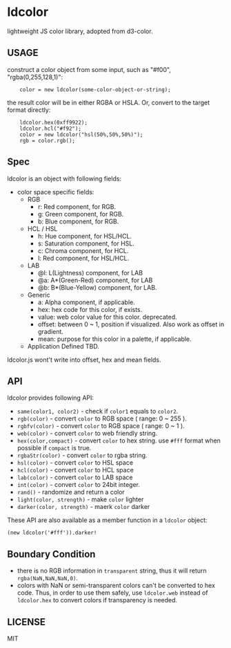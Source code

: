 # ldcolor

lightweight JS color library, adopted from d3-color.


## USAGE

construct a color object from some input, such as "#f00", "rgba(0,255,128,1)":

```
    color = new ldcolor(some-color-object-or-string);
```

the result color will be in either RGBA or HSLA. Or, convert to the target format directly:

```
    ldcolor.hex(0xff9922);
    ldcolor.hcl("#f92");
    color = new ldcolor("hsl(50%,50%,50%)");
    rgb = color.rgb();
```


## Spec

ldcolor is an object with following fields:

 * color space specific fields:
   * RGB
     * r: Red component, for RGB.
     * g: Green component, for RGB.
     * b: Blue component, for RGB.
   * HCL / HSL
     * h: Hue component, for HSL/HCL.
     * s: Saturation component, for HSL.
     * c: Chroma component, for HCL.
     * l: Red component, for HSL/HCL.
   * LAB
     * @l: L(Lightness) component, for LAB
     * @a: A\*(Green-Red) component, for LAB
     * @b: B\*(Blue-Yellow) component, for LAB.
   * Generic
     * a: Alpha component, if applicable.
     * hex: hex code for this color, if exists.
     * value: web color value for this color. deprecated.
     * offset: between 0 ~ 1, position if visualized. Also work as offset in gradient.
     * mean: purpose for this color in a palette, if applicable.
   * Application Defined
     TBD.

ldcolor.js wont't write into offset, hex and mean fields.

## API

ldcolor provides following API:

 - `same(color1, color2)` - check if `color1` equals to `color2`.
 - `rgb(color)` - convert `color` to RGB space ( range: 0 ~ 255 ).
 - `rgbfv(color)` - convert `color` to RGB space ( range: 0 ~ 1 ).
 - `web(color)` - convert `color` to web friendly string.
 - `hex(color,compact)` - convert `color` to hex string. use `#fff` format when possible if `compact` is true.
 - `rgbaStr(color)` - convert `color` to rgba string.
 - `hsl(color)` - convert `color` to HSL space
 - `hcl(color)` - convert `color` to HCL space
 - `lab(color)` - convert `color` to LAB space
 - `int(color)` - convert `color` to 24bit integer.
 - `rand()` - randomize and return a color
 - `light(color, strength)` - make `color` lighter
 - `darker(color, strength)` - maerk `color` darker

These API are also available as a member function in a `ldcolor` object:

    (new ldcolor('#fff')).darker!


## Boundary Condition

 - there is no RGB information in `transparent` string, thus it will return `rgba(NaN,NaN,NaN,0)`.
 - colors with NaN or semi-transparent colors can't be converted to hex code. Thus, in order to use them safely, use `ldcolor.web` instead of `ldcolor.hex` to convert colors if transparency is needed.

## LICENSE

MIT
